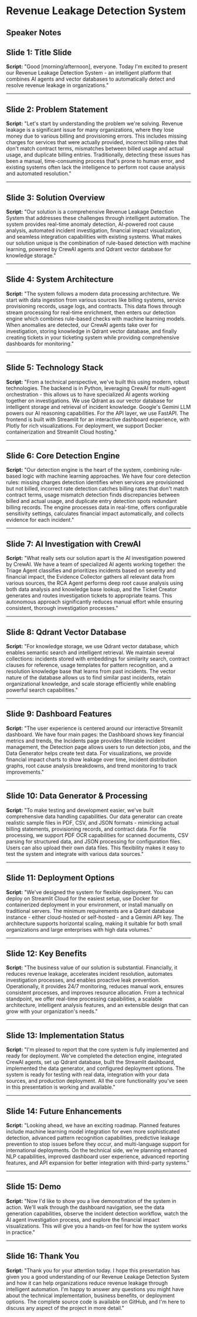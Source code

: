 # Revenue Leakage Detection System
## Speaker Notes

## Slide 1: Title Slide
**Script:**
"Good [morning/afternoon], everyone. Today I'm excited to present our Revenue Leakage Detection System - an intelligent platform that combines AI agents and vector databases to automatically detect and resolve revenue leakage in organizations."

---

## Slide 2: Problem Statement
**Script:**
"Let's start by understanding the problem we're solving. Revenue leakage is a significant issue for many organizations, where they lose money due to various billing and provisioning errors. This includes missing charges for services that were actually provided, incorrect billing rates that don't match contract terms, mismatches between billed usage and actual usage, and duplicate billing entries. Traditionally, detecting these issues has been a manual, time-consuming process that's prone to human error, and existing systems often lack the intelligence to perform root cause analysis and automated resolution."

---

## Slide 3: Solution Overview
**Script:**
"Our solution is a comprehensive Revenue Leakage Detection System that addresses these challenges through intelligent automation. The system provides real-time anomaly detection, AI-powered root cause analysis, automated incident investigation, financial impact visualization, and seamless integration capabilities with existing systems. What makes our solution unique is the combination of rule-based detection with machine learning, powered by CrewAI agents and Qdrant vector database for knowledge storage."

---

## Slide 4: System Architecture
**Script:**
"The system follows a modern data processing architecture. We start with data ingestion from various sources like billing systems, service provisioning records, usage logs, and contracts. This data flows through stream processing for real-time enrichment, then enters our detection engine which combines rule-based checks with machine learning models. When anomalies are detected, our CrewAI agents take over for investigation, storing knowledge in Qdrant vector database, and finally creating tickets in your ticketing system while providing comprehensive dashboards for monitoring."

---

## Slide 5: Technology Stack
**Script:**
"From a technical perspective, we've built this using modern, robust technologies. The backend is in Python, leveraging CrewAI for multi-agent orchestration - this allows us to have specialized AI agents working together on investigations. We use Qdrant as our vector database for intelligent storage and retrieval of incident knowledge. Google's Gemini LLM powers our AI reasoning capabilities. For the API layer, we use FastAPI. The frontend is built with Streamlit for an interactive dashboard experience, with Plotly for rich visualizations. For deployment, we support Docker containerization and Streamlit Cloud hosting."

---

## Slide 6: Core Detection Engine
**Script:**
"Our detection engine is the heart of the system, combining rule-based logic with machine learning approaches. We have four core detection rules: missing charges detection identifies when services are provisioned but not billed, incorrect rate detection catches billing rates that don't match contract terms, usage mismatch detection finds discrepancies between billed and actual usage, and duplicate entry detection spots redundant billing records. The engine processes data in real-time, offers configurable sensitivity settings, calculates financial impact automatically, and collects evidence for each incident."

---

## Slide 7: AI Investigation with CrewAI
**Script:**
"What really sets our solution apart is the AI investigation powered by CrewAI. We have a team of specialized AI agents working together: the Triage Agent classifies and prioritizes incidents based on severity and financial impact, the Evidence Collector gathers all relevant data from various sources, the RCA Agent performs deep root cause analysis using both data analysis and knowledge base lookup, and the Ticket Creator generates and routes investigation tickets to appropriate teams. This autonomous approach significantly reduces manual effort while ensuring consistent, thorough investigation processes."

---

## Slide 8: Qdrant Vector Database
**Script:**
"For knowledge storage, we use Qdrant vector database, which enables semantic search and intelligent retrieval. We maintain several collections: incidents stored with embeddings for similarity search, contract clauses for reference, usage templates for pattern recognition, and a resolution knowledge base that learns from past incidents. The vector nature of the database allows us to find similar past incidents, retain organizational knowledge, and scale storage efficiently while enabling powerful search capabilities."

---

## Slide 9: Dashboard Features
**Script:**
"The user experience is centered around our interactive Streamlit dashboard. We have four main pages: the Dashboard shows key financial metrics and trends, the Incidents page provides filterable incident management, the Detection page allows users to run detection jobs, and the Data Generator helps create test data. For visualizations, we provide financial impact charts to show leakage over time, incident distribution graphs, root cause analysis breakdowns, and trend monitoring to track improvements."

---

## Slide 10: Data Generator & Processing
**Script:**
"To make testing and development easier, we've built comprehensive data handling capabilities. Our data generator can create realistic sample files in PDF, CSV, and JSON formats - mimicking actual billing statements, provisioning records, and contract data. For file processing, we support PDF OCR capabilities for scanned documents, CSV parsing for structured data, and JSON processing for configuration files. Users can also upload their own data files. This flexibility makes it easy to test the system and integrate with various data sources."

---

## Slide 11: Deployment Options
**Script:**
"We've designed the system for flexible deployment. You can deploy on Streamlit Cloud for the easiest setup, use Docker for containerized deployment in your environment, or install manually on traditional servers. The minimum requirements are a Qdrant database instance - either cloud-hosted or self-hosted - and a Gemini API key. The architecture supports horizontal scaling, making it suitable for both small organizations and large enterprises with high data volumes."

---

## Slide 12: Key Benefits
**Script:**
"The business value of our solution is substantial. Financially, it reduces revenue leakage, accelerates incident resolution, automates investigation processes, and enables proactive leak prevention. Operationally, it provides 24/7 monitoring, reduces manual work, ensures consistent processes, and improves resource allocation. From a technical standpoint, we offer real-time processing capabilities, a scalable architecture, intelligent analysis features, and an extensible design that can grow with your organization's needs."

---

## Slide 13: Implementation Status
**Script:**
"I'm pleased to report that the core system is fully implemented and ready for deployment. We've completed the detection engine, integrated CrewAI agents, set up Qdrant database, built the Streamlit dashboard, implemented the data generator, and configured deployment options. The system is ready for testing with real data, integration with your data sources, and production deployment. All the core functionality you've seen in this presentation is working and available."

---

## Slide 14: Future Enhancements
**Script:**
"Looking ahead, we have an exciting roadmap. Planned features include machine learning model integration for even more sophisticated detection, advanced pattern recognition capabilities, predictive leakage prevention to stop issues before they occur, and multi-language support for international deployments. On the technical side, we're planning enhanced NLP capabilities, improved dashboard user experience, advanced reporting features, and API expansion for better integration with third-party systems."

---

## Slide 15: Demo
**Script:**
"Now I'd like to show you a live demonstration of the system in action. We'll walk through the dashboard navigation, see the data generation capabilities, observe the incident detection workflow, watch the AI agent investigation process, and explore the financial impact visualizations. This will give you a hands-on feel for how the system works in practice."

---

## Slide 16: Thank You
**Script:**
"Thank you for your attention today. I hope this presentation has given you a good understanding of our Revenue Leakage Detection System and how it can help organizations reduce revenue leakage through intelligent automation. I'm happy to answer any questions you might have about the technical implementation, business benefits, or deployment options. The complete source code is available on GitHub, and I'm here to discuss any aspect of the project in more detail."